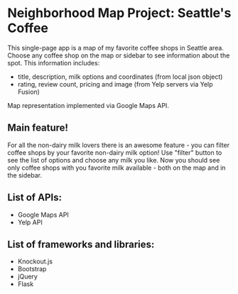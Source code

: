 # Neighborhood Map Project: Seattle's Coffee

This single-page app is a map of my favorite coffee shops in Seattle area.
Choose any coffee shop on the map or sidebar to see information about the spot.
This information includes:
- title, description, milk options and coordinates (from local json object)
- rating, review count, pricing and image (from Yelp servers via Yelp Fusion)

Map representation implemented via Google Maps API.

## Main feature!
For all the non-dairy milk lovers there is an awesome feature -
you can filter coffee shops by your favorite non-dairy milk option!
Use "filter" button to see the list of options and choose any milk you like.
Now you should see only coffee shops with you favorite milk available -
both on the map and in the sidebar.

## List of APIs:
- Google Maps API
- Yelp API

## List of frameworks and libraries:
- Knockout.js
- Bootstrap
- jQuery
- Flask
